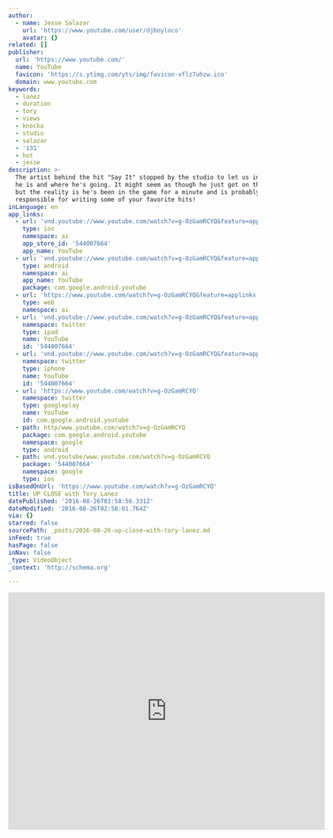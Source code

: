 ```yaml
---
author:
  - name: Jesse Salazar
    url: 'https://www.youtube.com/user/djboyloco'
    avatar: {}
related: []
publisher:
  url: 'https://www.youtube.com/'
  name: YouTube
  favicon: 'https://s.ytimg.com/yts/img/favicon-vflz7uhzw.ico'
  domain: www.youtube.com
keywords:
  - lanez
  - duration
  - tory
  - views
  - knocka
  - studio
  - salazar
  - '131'
  - hot
  - jesse
description: >-
  The artist behind the hit "Say It" stopped by the studio to let us in on who
  he is and where he's going. It might seem as though he just got on the scene,
  but the reality is he's been in the game for a minute and is probably
  responsible for writing some of your favorite hits!
inLanguage: en
app_links:
  - url: 'vnd.youtube://www.youtube.com/watch?v=g-OzGamRCYQ&feature=applinks'
    type: ios
    namespace: ai
    app_store_id: '544007664'
    app_name: YouTube
  - url: 'vnd.youtube://www.youtube.com/watch?v=g-OzGamRCYQ&feature=applinks'
    type: android
    namespace: ai
    app_name: YouTube
    package: com.google.android.youtube
  - url: 'https://www.youtube.com/watch?v=g-OzGamRCYQ&feature=applinks'
    type: web
    namespace: ai
  - url: 'vnd.youtube://www.youtube.com/watch?v=g-OzGamRCYQ&feature=applinks'
    namespace: twitter
    type: ipad
    name: YouTube
    id: '544007664'
  - url: 'vnd.youtube://www.youtube.com/watch?v=g-OzGamRCYQ&feature=applinks'
    namespace: twitter
    type: iphone
    name: YouTube
    id: '544007664'
  - url: 'https://www.youtube.com/watch?v=g-OzGamRCYQ'
    namespace: twitter
    type: googleplay
    name: YouTube
    id: com.google.android.youtube
  - path: http/www.youtube.com/watch?v=g-OzGamRCYQ
    package: com.google.android.youtube
    namespace: google
    type: android
  - path: vnd.youtube/www.youtube.com/watch?v=g-OzGamRCYQ
    package: '544007664'
    namespace: google
    type: ios
isBasedOnUrl: 'https://www.youtube.com/watch?v=g-OzGamRCYQ'
title: UP CLOSE with Tory Lanez
datePublished: '2016-08-26T02:58:56.331Z'
dateModified: '2016-08-26T02:58:01.764Z'
via: {}
starred: false
sourcePath: _posts/2016-08-26-up-close-with-tory-lanez.md
inFeed: true
hasPage: false
inNav: false
_type: VideoObject
_context: 'http://schema.org'

---
```

<iframe src="https://cdn.embedly.com/widgets/media.html?src=https%3A%2F%2Fwww.youtube.com%2Fembed%2Fg-OzGamRCYQ%3Ffeature%3Doembed&amp;url=http%3A%2F%2Fwww.youtube.com%2Fwatch%3Fv%3Dg-OzGamRCYQ&amp;image=https%3A%2F%2Fi.ytimg.com%2Fvi%2Fg-OzGamRCYQ%2Fhqdefault.jpg&amp;key=b7d04c9b404c499eba89ee7072e1c4f7&amp;type=text%2Fhtml&amp;schema=youtube" width="640" height="480" scrolling="no" frameborder="0" allowfullscreen="" style=""></iframe>